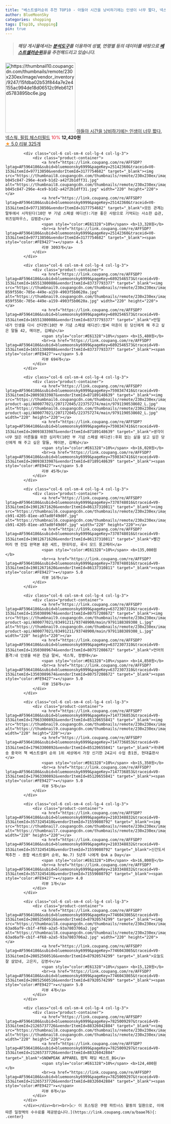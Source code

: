 ```yaml
---
title: "베스트셀러순위 추천 TOP10 - 아들아 시간을 낭비하기에는 인생이 너무 짧다, 넥스웍, 필립 체스터필드"
author: BlueMoonSky
categories: shopping
tags: [Top10, shopping]
pin: true
---
```


> ##### 해당 게시물에서는 [**분석도구**](https://itemscout.io/)를 이용하여 **성별**, **연령별** 등의 데이터를 바탕으로 [**베스트셀러순위**](https://link.coupang.com/a/baae76)들을 추천해드리고 있습니다.
<div class="container"><div class="row">
            <div class="col-6 col-sm-4 col-lg-4 col-lg-3">
                <div class="product-container">
                    <a href="https://link.coupang.com/re/AFFSDP?lptag=AF5964186&subid=bluemoonsky6999&pageKey=4328670369&traceid=V0-153&itemId=5049674217&vendorItemId=72359402072" target="_blank"><img src="https://thumbnail10.coupangcdn.com/thumbnails/remote/230x230ex/image/vendor_inventory/9247/15fdba02b53f844a7e2e4155ac994de18d06512c9feb6121d5783895bc6e.jpg" alt="https://thumbnail10.coupangcdn.com/thumbnails/remote/230x230ex/image/vendor_inventory/9247/15fdba02b53f844a7e2e4155ac994de18d06512c9feb6121d5783895bc6e.jpg" width="220" height="220"></a>
                    <a href="https://link.coupang.com/re/AFFSDP?lptag=AF5964186&subid=bluemoonsky6999&pageKey=4328670369&traceid=V0-153&itemId=5049674217&vendorItemId=72359402072" target="_blank">아들아 시간을 낭비하기에는 인생이 너무 짧다, 넥스웍, 필립 체스터필드</a>
                    <span style="color:#E61328">10%</span> <b>12,420원</b>
                    <br><a href="https://link.coupang.com/re/AFFSDP?lptag=AF5964186&subid=bluemoonsky6999&pageKey=4328670369&traceid=V0-153&itemId=5049674217&vendorItemId=72359402072" target="_blank"><span style="color:#FE9427">★</span> 5.0
                    리뷰 325개</a>
                </div>
            </div>
            
            <div class="col-6 col-sm-4 col-lg-4 col-lg-3">
                <div class="product-container">
                    <a href="https://link.coupang.com/re/AFFSDP?lptag=AF5964186&subid=bluemoonsky6999&pageKey=25142360&traceid=V0-153&itemId=97713850&vendorItemId=3177754682" target="_blank"><img src="https://thumbnail8.coupangcdn.com/thumbnails/remote/230x230ex/image/retail/images/250756095397853-b045c847-296e-4ce9-b1d2-a42f2b1dff31.jpg" alt="https://thumbnail8.coupangcdn.com/thumbnails/remote/230x230ex/image/retail/images/250756095397853-b045c847-296e-4ce9-b1d2-a42f2b1dff31.jpg" width="220" height="220"></a>
                    <a href="https://link.coupang.com/re/AFFSDP?lptag=AF5964186&subid=bluemoonsky6999&pageKey=25142360&traceid=V0-153&itemId=97713850&vendorItemId=3177754682" target="_blank">모든 관계는 말투에서 시작된다(10만 부 기념 스페셜 에디션):기분 좋은 사람으로 기억되는 사소한 습관, 위즈덤하우스, 김범준</a>
                    <span style="color:#E61328">10%</span> <b>13,320원</b>
                    <br><a href="https://link.coupang.com/re/AFFSDP?lptag=AF5964186&subid=bluemoonsky6999&pageKey=25142360&traceid=V0-153&itemId=97713850&vendorItemId=3177754682" target="_blank"><span style="color:#FE9427">★</span> 4.5
                    리뷰 3093개</a>
                </div>
            </div>
            
            <div class="col-6 col-sm-4 col-lg-4 col-lg-3">
                <div class="product-container">
                    <a href="https://link.coupang.com/re/AFFSDP?lptag=AF5964186&subid=bluemoonsky6999&pageKey=6892546573&traceid=V0-153&itemId=16551380088&vendorItemId=83737793377" target="_blank"><img src="https://thumbnail9.coupangcdn.com/thumbnails/remote/230x230ex/image/retail/images/2978195323332451-859f550c-705e-449e-a159-4903f5b0620a.jpg" alt="https://thumbnail9.coupangcdn.com/thumbnails/remote/230x230ex/image/retail/images/2978195323332451-859f550c-705e-449e-a159-4903f5b0620a.jpg" width="220" height="220"></a>
                    <a href="https://link.coupang.com/re/AFFSDP?lptag=AF5964186&subid=bluemoonsky6999&pageKey=6892546573&traceid=V0-153&itemId=16551380088&vendorItemId=83737793377" target="_blank">만일 내가 인생을 다시 산다면(10만 부 기념 스페셜 에디션):벌써 마흔이 된 당신에게 해 주고 싶은 말들 42, 메이븐, 김혜남</a>
                    <span style="color:#E61328">10%</span> <b>15,480원</b>
                    <br><a href="https://link.coupang.com/re/AFFSDP?lptag=AF5964186&subid=bluemoonsky6999&pageKey=6892546573&traceid=V0-153&itemId=16551380088&vendorItemId=83737793377" target="_blank"><span style="color:#FE9427">★</span> 5.0
                    리뷰 694개</a>
                </div>
            </div>
            
            <div class="col-6 col-sm-4 col-lg-4 col-lg-3">
                <div class="product-container">
                    <a href="https://link.coupang.com/re/AFFSDP?lptag=AF5964186&subid=bluemoonsky6999&pageKey=7598347416&traceid=V0-153&itemId=20093833987&vendorItemId=87189148639" target="_blank"><img src="https://thumbnail6.coupangcdn.com/thumbnails/remote/230x230ex/image/retail-product-api/A00077021/207172045/223757274/main/9791190538602_L.jpg" alt="https://thumbnail6.coupangcdn.com/thumbnails/remote/230x230ex/image/retail-product-api/A00077021/207172045/223757274/main/9791190538602_L.jpg" width="220" height="220"></a>
                    <a href="https://link.coupang.com/re/AFFSDP?lptag=AF5964186&subid=bluemoonsky6999&pageKey=7598347416&traceid=V0-153&itemId=20093833987&vendorItemId=87189148639" target="_blank">생각이 너무 많은 어른들을 위한 심리학(10만 부 기념 스페셜 에디션):후회 없는 삶을 살고 싶은 당신에게 해 주고 싶은 말들, 메이븐, 김혜남</a>
                    <span style="color:#E61328">10%</span> <b>16,020원</b>
                    <br><a href="https://link.coupang.com/re/AFFSDP?lptag=AF5964186&subid=bluemoonsky6999&pageKey=7598347416&traceid=V0-153&itemId=20093833987&vendorItemId=87189148639" target="_blank"><span style="color:#FE9427">★</span> 5.0
                    리뷰 45개</a>
                </div>
            </div>
            
            <div class="col-6 col-sm-4 col-lg-4 col-lg-3">
                <div class="product-container">
                    <a href="https://link.coupang.com/re/AFFSDP?lptag=AF5964186&subid=bluemoonsky6999&pageKey=7370748016&traceid=V0-153&itemId=19012671620&vendorItemId=86137310811" target="_blank"><img src="https://thumbnail6.coupangcdn.com/thumbnails/remote/230x230ex/image/retail/images/2023/05/31/14/6/e95d4dfa-cb91-4205-81ee-a97ad0f49d0f.jpg" alt="https://thumbnail6.coupangcdn.com/thumbnails/remote/230x230ex/image/retail/images/2023/05/31/14/6/e95d4dfa-cb91-4205-81ee-a97ad0f49d0f.jpg" width="220" height="220"></a>
                    <a href="https://link.coupang.com/re/AFFSDP?lptag=AF5964186&subid=bluemoonsky6999&pageKey=7370748016&traceid=V0-153&itemId=19012671620&vendorItemId=86137310811" target="_blank">빨간 머리 앤 전집 완역본 8권 세트, 현대지성, 루시 모드 몽고메리</a>
                    <span style="color:#E61328">10%</span> <b>135,000원</b>
                    <br><a href="https://link.coupang.com/re/AFFSDP?lptag=AF5964186&subid=bluemoonsky6999&pageKey=7370748016&traceid=V0-153&itemId=19012671620&vendorItemId=86137310811" target="_blank"><span style="color:#FE9427">★</span> 5.0
                    리뷰 16개</a>
                </div>
            </div>
            
            <div class="col-6 col-sm-4 col-lg-4 col-lg-3">
                <div class="product-container">
                    <a href="https://link.coupang.com/re/AFFSDP?lptag=AF5964186&subid=bluemoonsky6999&pageKey=6372307310&traceid=V0-153&itemId=13503089674&vendorItemId=80757208672" target="_blank"><img src="https://thumbnail9.coupangcdn.com/thumbnails/remote/230x230ex/image/retail-product-api/A00077021/83491211/93748900/main/9791188389308_L.jpg" alt="https://thumbnail9.coupangcdn.com/thumbnails/remote/230x230ex/image/retail-product-api/A00077021/83491211/93748900/main/9791188389308_L.jpg" width="220" height="220"></a>
                    <a href="https://link.coupang.com/re/AFFSDP?lptag=AF5964186&subid=bluemoonsky6999&pageKey=6372307310&traceid=V0-153&itemId=13503089674&vendorItemId=80757208672" target="_blank">언어의 품격:내 인생을 바꾼 천금 말씨, 넥스웍, 정병태</a>
                    <span style="color:#E61328">10%</span> <b>14,850원</b>
                    <br><a href="https://link.coupang.com/re/AFFSDP?lptag=AF5964186&subid=bluemoonsky6999&pageKey=6372307310&traceid=V0-153&itemId=13503089674&vendorItemId=80757208672" target="_blank"><span style="color:#FE9427">★</span> 5.0
                    리뷰 158개</a>
                </div>
            </div>
            
            <div class="col-6 col-sm-4 col-lg-4 col-lg-3">
                <div class="product-container">
                    <a href="https://link.coupang.com/re/AFFSDP?lptag=AF5964186&subid=bluemoonsky6999&pageKey=7147736853&traceid=V0-153&itemId=17963300892&vendorItemId=85120655841" target="_blank"><img src="https://thumbnail9.coupangcdn.com/thumbnails/remote/230x230ex/image/vendor_inventory/2159/1b88c3060143de362925de801a3499c6bb157893d7fae99d3b65bfc702a4.png" alt="https://thumbnail9.coupangcdn.com/thumbnails/remote/230x230ex/image/vendor_inventory/2159/1b88c3060143de362925de801a3499c6bb157893d7fae99d3b65bfc702a4.png" width="220" height="220"></a>
                    <a href="https://link.coupang.com/re/AFFSDP?lptag=AF5964186&subid=bluemoonsky6999&pageKey=7147736853&traceid=V0-153&itemId=17963300892&vendorItemId=85120655841" target="_blank">국내배송 중국어 책 베스트셀러 순위 1위 세상에서 가장 신기한 24교시 수업 총1권, 현대출판사</a>
                    <span style="color:#E61328">10%</span> <b>15,350원</b>
                    <br><a href="https://link.coupang.com/re/AFFSDP?lptag=AF5964186&subid=bluemoonsky6999&pageKey=7147736853&traceid=V0-153&itemId=17963300892&vendorItemId=85120655841" target="_blank"><span style="color:#FE9427">★</span> 5.0
                    리뷰 5개</a>
                </div>
            </div>
            
            <div class="col-6 col-sm-4 col-lg-4 col-lg-3">
                <div class="product-container">
                    <a href="https://link.coupang.com/re/AFFSDP?lptag=AF5964186&subid=bluemoonsky6999&pageKey=2103348832&traceid=V0-153&itemId=3573245410&vendorItemId=71559080792" target="_blank"><img src="https://thumbnail7.coupangcdn.com/thumbnails/remote/230x230ex/image/vendor_inventory/758e/6fc47ab3e3c0882632f7b47a5395b1691166bb0e9723c858f785fbc58d57.jpg" alt="https://thumbnail7.coupangcdn.com/thumbnails/remote/230x230ex/image/vendor_inventory/758e/6fc47ab3e3c0882632f7b47a5395b1691166bb0e9723c858f785fbc58d57.jpg" width="220" height="220"></a>
                    <a href="https://link.coupang.com/re/AFFSDP?lptag=AF5964186&subid=bluemoonsky6999&pageKey=2103348832&traceid=V0-153&itemId=3573245410&vendorItemId=71559080792" target="_blank">신간도서 책추천 - 종합 베스트셀러 순위, No.7) 5년후 나에게 QnA a Day</a>
                    <span style="color:#E61328">10%</span> <b>16,800원</b>
                    <br><a href="https://link.coupang.com/re/AFFSDP?lptag=AF5964186&subid=bluemoonsky6999&pageKey=2103348832&traceid=V0-153&itemId=3573245410&vendorItemId=71559080792" target="_blank"><span style="color:#FE9427">★</span> 4.0
                    리뷰 1개</a>
                </div>
            </div>
            
            <div class="col-6 col-sm-4 col-lg-4 col-lg-3">
                <div class="product-container">
                    <a href="https://link.coupang.com/re/AFFSDP?lptag=AF5964186&subid=bluemoonsky6999&pageKey=7746043865&traceid=V0-153&itemId=20852560516&vendorItemId=87920574299" target="_blank"><img src="https://thumbnail8.coupangcdn.com/thumbnails/remote/230x230ex/image/retail/images/241984611946767-63ad6af9-cb1f-4f68-a2a5-93a7803706a2.jpg" alt="https://thumbnail8.coupangcdn.com/thumbnails/remote/230x230ex/image/retail/images/241984611946767-63ad6af9-cb1f-4f68-a2a5-93a7803706a2.jpg" width="220" height="220"></a>
                    <a href="https://link.coupang.com/re/AFFSDP?lptag=AF5964186&subid=bluemoonsky6999&pageKey=7746043865&traceid=V0-153&itemId=20852560516&vendorItemId=87920574299" target="_blank">오늘도 잘 살았네, 고은지, 김영사</a>
                    <span style="color:#E61328">10%</span> <b>15,120원</b>
                    <br><a href="https://link.coupang.com/re/AFFSDP?lptag=AF5964186&subid=bluemoonsky6999&pageKey=7746043865&traceid=V0-153&itemId=20852560516&vendorItemId=87920574299" target="_blank"><span style="color:#FE9427">★</span> 5.0
                    리뷰 4개</a>
                </div>
            </div>
            
            <div class="col-6 col-sm-4 col-lg-4 col-lg-3">
                <div class="product-container">
                    <a href="https://link.coupang.com/re/AFFSDP?lptag=AF5964186&subid=bluemoonsky6999&pageKey=7825009297&traceid=V0-153&itemId=21265737726&vendorItemId=88326042884" target="_blank"><img src="https://thumbnail8.coupangcdn.com/thumbnails/remote/230x230ex/image/vendor_inventory/548b/012d71494e8be2a834ae8429de87c8b7d6d94cd797e54162b3b8e1d8a8fd.jpg" alt="https://thumbnail8.coupangcdn.com/thumbnails/remote/230x230ex/image/vendor_inventory/548b/012d71494e8be2a834ae8429de87c8b7d6d94cd797e54162b3b8e1d8a8fd.jpg" width="220" height="220"></a>
                    <a href="https://link.coupang.com/re/AFFSDP?lptag=AF5964186&subid=bluemoonsky6999&pageKey=7825009297&traceid=V0-153&itemId=21265737726&vendorItemId=88326042884" target="_blank">SNOWPEAK APPAREL 캠픽 패딩 베스트_BG</a>
                    <span style="color:#E61328">10%</span> <b>124,400원</b>
                    <br><a href="https://link.coupang.com/re/AFFSDP?lptag=AF5964186&subid=bluemoonsky6999&pageKey=7825009297&traceid=V0-153&itemId=21265737726&vendorItemId=88326042884" target="_blank"><span style="color:#FE9427">★</span> 
                    리뷰 0개</a>
                </div>
            </div>
            </div></div><br><br>[👉 이 포스팅은 쿠팡 파트너스 활동의 일환으로, 이에 따른 일정액의 수수료를 제공받습니다.](https://link.coupang.com/a/baae76){: .center}